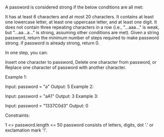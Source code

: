 A password is considered strong if the below conditions are all met:

It has at least 6 characters and at most 20 characters.
It contains at least one lowercase letter, at least one uppercase letter, and at least one digit.
It does not contain three repeating characters in a row (i.e., "...aaa..." is weak, but "...aa...a..." is strong, assuming other conditions are met).
Given a string password, return the minimum number of steps required to make password strong. if password is already strong, return 0.

In one step, you can:

Insert one character to password,
Delete one character from password, or
Replace one character of password with another character.
 

Example 1:

Input: password = "a"
Output: 5
Example 2:

Input: password = "aA1"
Output: 3
Example 3:

Input: password = "1337C0d3"
Output: 0
 

Constraints:

1 <= password.length <= 50
password consists of letters, digits, dot '.' or exclamation mark '!'.